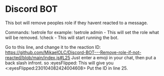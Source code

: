 # Discord BOT
 This bot will remove peoples role if they havent reacted to a message. 
 
 Commands:
 !setrole <rolename> for example: !setrole admin - This will set the role what will be removed.
 !check <channelid> <messageid> - This will start running the bot.


Go to this line, and change it to the reaction ID:
https://github.com/MikaelOLC/Discord-BOT---Remove-role-if-not-reacted/blob/main/index.js#L25
Just enter a emoji in your chat, then put a back slash infront. so \:eyesFlipped: 
This will give you <:eyesFlipped:230104082424004608>
Put the ID in line 25.

